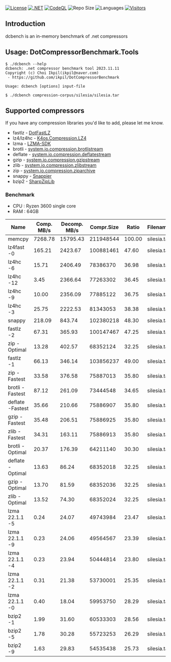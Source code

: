 [![License](https://img.shields.io/badge/License-MIT-blue.svg)](https://opensource.org/licenses/MIT)
[![.NET](https://github.com/ikpil/DotCompressorBenchmark/actions/workflows/dotnet.yml/badge.svg)](https://github.com/ikpil/DotCompressorBenchmark/actions/workflows/dotnet.yml)
[![CodeQL](https://github.com/ikpil/DotCompressorBenchmark/actions/workflows/codeql.yml/badge.svg)](https://github.com/ikpil/DotCompressorBenchmark/actions/workflows/codeql.yml)
![Repo Size](https://img.shields.io/github/repo-size/ikpil/DotCompressorBenchmark.svg?colorB=lightgray)
![Languages](https://img.shields.io/github/languages/top/ikpil/DotCompressorBenchmark)
[![Visitors](https://api.visitorbadge.io/api/daily?path=https%3A%2F%2Fgithub.com%2Fikpil%2FDotCompressorBenchmark&countColor=%23263759&style=flat-square)](https://visitorbadge.io/status?path=https%3A%2F%2Fgithub.com%2Fikpil%2FDotCompressorBenchmark)

## Introduction 
dcbench is an in-memory benchmark of .net compressors

## Usage: DotCompressorBenchmark.Tools
```shell
$ ./dcbench --help
dcbench: .net compressor benchmark tool 2023.11.11
Copyright (c) Choi Ikpil(ikpil@naver.com)
 - https://github.com/ikpil/DotCompressorBenchmark

Usage: dcbench [options] input-file

$ ./dcbench compression-corpus/silesia/silesia.tar
```

## Supported compressors
If you have any compression libraries you'd like to add, please let me know.

- fastlz - [DotFastLZ](https://github.com/ikpil/DotFastLZ)
- lz4/lz4hc - [K4os.Compression.LZ4](https://github.com/MiloszKrajewski/K4os.Compression.LZ4)
- lzma - [LZMA-SDK](https://github.com/monemihir/LZMA-SDK)
- brotli - [system.io.compression.brotlistream](https://learn.microsoft.com/en-us/dotnet/api/system.io.compression.brotlistream)
- deflate - [system.io.compression.deflatestream](https://learn.microsoft.com/en-us/dotnet/api/system.io.compression.deflatestream)
- gzip - [system.io.compression.gzipstream](https://learn.microsoft.com/en-us/dotnet/api/system.io.compression.gzipstream)
- zlib - [system.io.compression.zlibstream](https://learn.microsoft.com/en-us/dotnet/api/system.io.compression.zlibstream)
- zip - [system.io.compression.ziparchive](https://learn.microsoft.com/en-us/dotnet/api/system.io.compression.ziparchive)
- snappy - [Snappier](https://github.com/brantburnett/Snappier)
- bzip2 - [SharpZipLib](https://github.com/icsharpcode/SharpZipLib)

### Benchmark
- CPU : Ryzen 3600 single core
- RAM : 64GB

| Name             | Comp. MB/s | Decomp. MB/s | Compr.Size | Ratio   | Filename    | File size |
|------------------|------------|--------------|------------|---------|-------------|-----------|
| memcpy           | 7268.78    | 15795.43     | 211948544  | 100.00  | silesia.tar | 211948544 |
| lz4fast -0       | 165.21     | 2423.67      | 100881461  | 47.60   | silesia.tar | 211948544 |
| lz4hc -6         | 15.71      | 2406.49      | 78386370   | 36.98   | silesia.tar | 211948544 |
| lz4hc -12        | 3.45       | 2366.64      | 77263302   | 36.45   | silesia.tar | 211948544 |
| lz4hc -9         | 10.00      | 2356.09      | 77885122   | 36.75   | silesia.tar | 211948544 |
| lz4hc -3         | 25.75      | 2222.53      | 81343053   | 38.38   | silesia.tar | 211948544 |
| snappy           | 218.09     | 843.74       | 102380218  | 48.30   | silesia.tar | 211948544 |
| fastlz -2        | 67.31      | 365.93       | 100147467  | 47.25   | silesia.tar | 211948544 |
| zip -Optimal     | 13.28      | 402.57       | 68352124   | 32.25   | silesia.tar | 211948544 |
| fastlz -1        | 66.13      | 346.14       | 103856237  | 49.00   | silesia.tar | 211948544 |
| zip -Fastest     | 33.58      | 376.58       | 75887013   | 35.80   | silesia.tar | 211948544 |
| brotli -Fastest  | 87.12      | 261.09       | 73444548   | 34.65   | silesia.tar | 211948544 |
| deflate -Fastest | 35.66      | 210.66       | 75886907   | 35.80   | silesia.tar | 211948544 |
| gzip -Fastest    | 35.48      | 206.51       | 75886925   | 35.80   | silesia.tar | 211948544 |
| zlib -Fastest    | 34.31      | 163.11       | 75886913   | 35.80   | silesia.tar | 211948544 |
| brotli -Optimal  | 20.37      | 176.39       | 64211140   | 30.30   | silesia.tar | 211948544 |
| deflate -Optimal | 13.63      | 86.24        | 68352018   | 32.25   | silesia.tar | 211948544 |
| gzip -Optimal    | 13.70      | 81.59        | 68352036   | 32.25   | silesia.tar | 211948544 |
| zlib -Optimal    | 13.52      | 74.30        | 68352024   | 32.25   | silesia.tar | 211948544 |
| lzma 22.1.1 -5   | 0.24       | 24.07        | 49743984   | 23.47   | silesia.tar | 211948544 |
| lzma 22.1.1 -9   | 0.23       | 24.06        | 49564567   | 23.39   | silesia.tar | 211948544 |
| lzma 22.1.1 -4   | 0.23       | 23.94        | 50444814   | 23.80   | silesia.tar | 211948544 |
| lzma 22.1.1 -2   | 0.31       | 21.38        | 53730001   | 25.35   | silesia.tar | 211948544 |
| lzma 22.1.1 -0   | 0.40       | 18.04        | 59953750   | 28.29   | silesia.tar | 211948544 |
| bzip2 -1         | 1.99       | 31.60        | 60533303   | 28.56   | silesia.tar | 211948544 |
| bzip2 -5         | 1.78       | 30.28        | 55723253   | 26.29   | silesia.tar | 211948544 |
| bzip2 -9         | 1.63       | 29.83        | 54535438   | 25.73   | silesia.tar | 211948544 |


